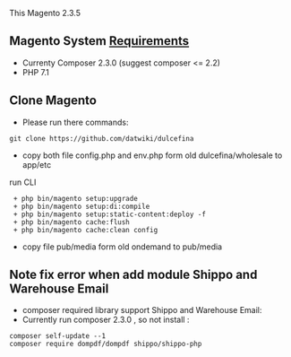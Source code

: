 This Magento 2.3.5

## Magento System [ Requirements](https://experienceleague.adobe.com/en/docs/commerce-operations/installation-guide/system-requirements)
* Currenty Composer 2.3.0 (suggest composer <= 2.2)
* PHP 7.1


## Clone  Magento
* Please run there commands:
```
git clone https://github.com/datwiki/dulcefina
````

* copy both file config.php and env.php form old dulcefina/wholesale to app/etc

run CLI
````
 + php bin/magento setup:upgrade
 + php bin/magento setup:di:compile
 + php bin/magento setup:static-content:deploy -f 
 + php bin/magento cache:flush
 + php bin/magento cache:clean config
````
* copy file pub/media form old ondemand to pub/media

## Note fix error when add module Shippo and Warehouse Email


* composer required library support Shippo and Warehouse Email:
* Currently run composer 2.3.0 , so not install :

````
composer self-update --1
composer require dompdf/dompdf shippo/shippo-php
````
